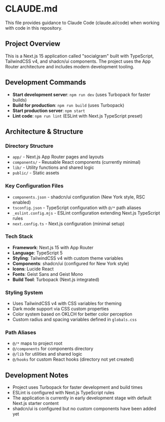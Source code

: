 # CLAUDE.md

This file provides guidance to Claude Code (claude.ai/code) when working with code in this repository.

## Project Overview

This is a Next.js 15 application called "socialgram" built with TypeScript, TailwindCSS v4, and shadcn/ui components. The project uses the App Router architecture and includes modern development tooling.

## Development Commands

- **Start development server**: `npm run dev` (uses Turbopack for faster builds)
- **Build for production**: `npm run build` (uses Turbopack)
- **Start production server**: `npm start`
- **Lint code**: `npm run lint` (ESLint with Next.js TypeScript preset)

## Architecture & Structure

### Directory Structure
- `app/` - Next.js App Router pages and layouts
- `components/` - Reusable React components (currently minimal)
- `lib/` - Utility functions and shared logic
- `public/` - Static assets

### Key Configuration Files
- `components.json` - shadcn/ui configuration (New York style, RSC enabled)
- `tsconfig.json` - TypeScript configuration with `@/*` path aliases
- `_eslint.config.mjs` - ESLint configuration extending Next.js TypeScript rules
- `next.config.ts` - Next.js configuration (minimal setup)

### Tech Stack
- **Framework**: Next.js 15 with App Router
- **Language**: TypeScript 5
- **Styling**: TailwindCSS v4 with custom theme variables
- **Components**: shadcn/ui (configured for New York style)
- **Icons**: Lucide React
- **Fonts**: Geist Sans and Geist Mono
- **Build Tool**: Turbopack (Next.js integrated)

### Styling System
- Uses TailwindCSS v4 with CSS variables for theming
- Dark mode support via CSS custom properties
- Color system based on OKLCH for better color perception
- Custom radius and spacing variables defined in `globals.css`

### Path Aliases
- `@/*` maps to project root
- `@/components` for components directory  
- `@/lib` for utilities and shared logic
- `@/hooks` for custom React hooks (directory not yet created)

## Development Notes

- Project uses Turbopack for faster development and build times
- ESLint is configured with Next.js TypeScript rules
- The application is currently in early development stage with default Next.js starter content
- shadcn/ui is configured but no custom components have been added yet